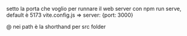 setto la porta che voglio per runnare il web server con npm run serve, default è 5173 vite.config.js => server: {port: 3000}

@ nei path è la shorthand per src folder

